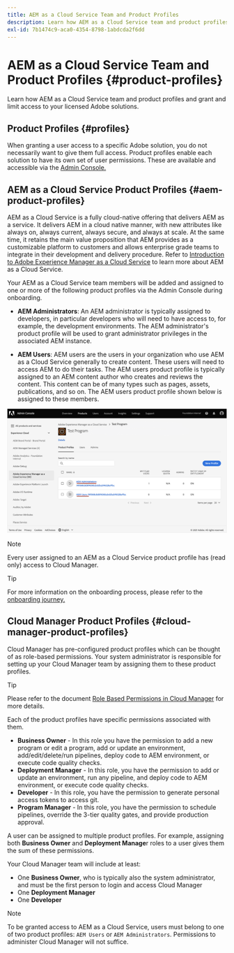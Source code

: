 ```yaml
---
title: AEM as a Cloud Service Team and Product Profiles
description: Learn how AEM as a Cloud Service team and product profiles and grant and limit access to your licensed Adobe solutions.
exl-id: 7b1474c9-aca0-4354-8798-1abdcda2f6dd
---
```

# AEM as a Cloud Service Team and Product Profiles {#product-profiles}

Learn how AEM as a Cloud Service team and product profiles and grant and limit access to your licensed Adobe solutions.

## Product Profiles {#profiles}

When granting a user access to a specific Adobe solution, you do not necessarily want to give them full access. Product profiles enable each solution to have its own set of user permissions. These are available and accessible via the [Admin Console.](/help/journey-onboarding/admin-console.md)

## AEM as a Cloud Service Product Profiles {#aem-product-profiles}

AEM as a Cloud Service is a fully cloud-native offering that delivers AEM as a service. It delivers AEM in a cloud native manner, with new attributes like always on, always current, always secure, and always at scale. At the same time, it retains the main value proposition that AEM provides as a customizable platform to customers and allows enterprise grade teams to integrate in their development and delivery procedure. Refer to [Introduction to Adobe Experience Manager as a Cloud Service](/help/overview/introduction.md) to learn more about AEM as a Cloud Service.

Your AEM as a Cloud Service team members will be added and assigned to one or more of the following product profiles via the Admin Console during onboarding.

* **AEM Administrators**: An AEM administrator is typically assigned to developers, in particular developers who will need to have access to, for example, the development environments. The AEM administrator's product profile will be used to grant administrator privileges in the associated AEM instance.

* **AEM Users**: AEM users are the users in your organization who use AEM as a Cloud Service generally to create content. These users will need to access AEM to do their tasks. The AEM users product profile is typically assigned to an AEM content author who creates and reviews the content. This content can be of many types such as pages, assets, publications, and so on. The AEM users product profile shown below is assigned to these members.

![Product profiles](/help/onboarding/assets/admin-console-profiles.png)

>[!NOTE]
>
>Every user assigned to an AEM as a Cloud Service product profile has (read only) access to Cloud Manager.

>[!TIP]
>
>For more information on the onboarding process, please refer to the [onboarding journey.](/help/journey-onboarding/overview.md)

## Cloud Manager Product Profiles {#cloud-manager-product-profiles}

Cloud Manager has pre-configured product profiles which can be thought of as role-based permissions. Your system administrator is responsible for setting up your Cloud Manager team by assigning them to these product profiles.

>[!TIP]
>
>Please refer to the document [Role Based Permissions in Cloud Manager](/help/onboarding/cloud-manager-introduction.md#role-based-permissions) for more details.

Each of the product profiles have specific permissions associated with them.

* **Business Owner** - In this role you have the permission to add a new program or edit a program, add or update an environment, add/edit/delete/run pipelines, deploy code to AEM environment, or execute code quality checks.
* **Deployment Manager** - In this role, you have the permission to add or update an environment, run any pipeline, and deploy code to AEM environment, or execute code quality checks.
* **Developer** - In this role, you have the permission to generate personal access tokens to access git.
* **Program Manager** - In this role, you have the permission to schedule pipelines, override the 3-tier quality gates, and provide production approval.

A user can be assigned to multiple product profiles. For example, assigning both **Business Owner** and **Deployment Manage**r roles to a user gives them the sum of these permissions. 

Your Cloud Manager team will include at least:

* One **Business Owner**,  who is typically also the system administrator, and must be the first person to login and access Cloud Manager 
* One **Deployment Manager**
* One **Developer**

>[!NOTE]
>
>To be granted access to AEM as a Cloud Service, users must belong to one of two product profiles: `AEM Users` or `AEM Administrators`. Permissions to administer Cloud Manager will not suffice.
